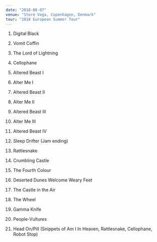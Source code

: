 ```yaml
---
date: "2018-08-07"
venue: "Store Vega, Copenhagen, Denmark"
tour: "2018 European Summer Tour"
---
```



 1. Digital Black

 2. Vomit Coffin

 3. The Lord of Lightning

 4. Cellophane

 5. Altered Beast I

 6. Alter Me I

 7. Altered Beast II

 8. Alter Me II

 9. Altered Beast III

10. Alter Me III

11. Altered Beast IV

12. Sleep Drifter
    (Jam ending)

13. Rattlesnake

14. Crumbling Castle

15. The Fourth Colour

16. Deserted Dunes Welcome Weary Feet

17. The Castle in the Air

18. The Wheel

19. Gamma Knife

20. People-Vultures

21. Head On/Pill
    (Snippets of Am I In Heaven, Rattlesnake, Cellophane, Robot Stop)


